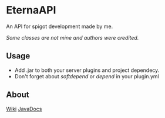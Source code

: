 # EternaAPI
An API for spigot development made by me.

_Some classes are not mine and authors were credited._

## Usage
* Add .jar to both your server plugins and project dependecy.
* Don't forget about _softdepend_ or _depend_ in your plugin.yml

## About
[Wiki](https://github.com/hapyl/EternaAPI/wiki)
[JavaDocs](https://hapyl.github.io/javadocs/eterna/index.html)

